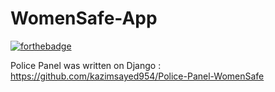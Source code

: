 # WomenSafe-App


[![forthebadge](https://forthebadge.com/images/badges/built-for-android.svg)](https://github.com/kazimsayed954/WomenSafe-App)

Police Panel was written on Django :
https://github.com/kazimsayed954/Police-Panel-WomenSafe


